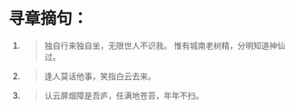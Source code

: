 # 寻章摘句：

1.  > 独自行来独自坐，无限世人不识我。 惟有城南老树精，分明知道神仙过。

 
1.  > 逢人莫话他事，笑指白云去来。

 
1.  > 认云屏烟障是吾庐，任满地苍苔，年年不扫。 

 
